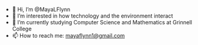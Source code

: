 - 👋 Hi, I’m @MayaLFlynn
- 👀 I’m interested in how technology and the environment interact
- 🌱 I’m currently studying Computer Science and Mathematics at Grinnell College
- 📫 How to reach me: mayaflynn1@gmail.com

<!---
MayaLFlynn/MayaLFlynn is a ✨ special ✨ repository because its `README.md` (this file) appears on your GitHub profile.
You can click the Preview link to take a look at your changes.
--->
